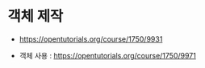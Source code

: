 # 객체 제작
- https://opentutorials.org/course/1750/9931

* 객체 사용 : https://opentutorials.org/course/1750/9971
